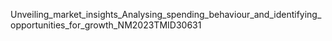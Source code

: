 Unveiling_market_insights_Analysing_spending_behaviour_and_identifying_opportunities_for_growth_NM2023TMID30631
